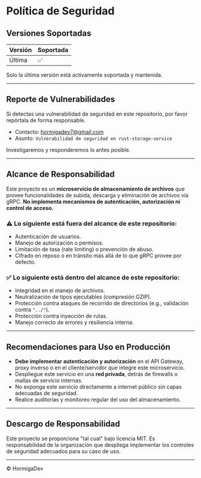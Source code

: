 # Política de Seguridad

## Versiones Soportadas

| Versión | Soportada |
| ------- | --------- |
| Última  | ✅        |

Solo la última versión está activamente soportada y mantenida.

---

## Reporte de Vulnerabilidades

Si detectas una vulnerabilidad de seguridad en este repositorio, por favor repórtala de forma responsable.

-   Contacto: [hormigadev7@gmail.com](mailto:hormigadev7@gmail.com)
-   Asunto: `Vulnerabilidad de seguridad en rust-storage-service`

Investigaremos y responderemos lo antes posible.

---

## Alcance de Responsabilidad

Este proyecto es un **microservicio de almacenamiento de archivos** que provee funcionalidades de subida, descarga y eliminación de archivos vía gRPC. **No implementa mecanismos de autenticación, autorización ni control de acceso.**

### ⚠️ Lo siguiente está **fuera del alcance** de este repositorio:

-   Autenticación de usuarios.
-   Manejo de autorización o permisos.
-   Limitación de tasa (rate limiting) o prevención de abuso.
-   Cifrado en reposo o en tránsito más allá de lo que gRPC provee por defecto.

### ✅ Lo siguiente está **dentro del alcance** de este repositorio:

-   Integridad en el manejo de archivos.
-   Neutralización de tipos ejecutables (compresión GZIP).
-   Protección contra ataques de recorrido de directorios (e.g., validación contra `"../"`).
-   Protección contra inyección de rutas.
-   Manejo correcto de errores y resiliencia interna.

---

## Recomendaciones para Uso en Producción

-   **Debe implementar autenticación y autorización** en el API Gateway, proxy inverso o en el cliente/servidor que integre este microservicio.
-   Despliegue este servicio en una **red privada**, detrás de firewalls o mallas de servicio internas.
-   No exponga este servicio directamente a internet público sin capas adecuadas de seguridad.
-   Realice auditorías y monitoreo regular del uso del almacenamiento.

---

## Descargo de Responsabilidad

Este proyecto se proporciona "tal cual" bajo licencia MIT. Es responsabilidad de la organización que despliega implementar los controles de seguridad adecuados para su caso de uso.

---

© HormigaDev

